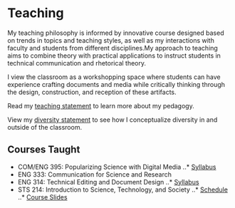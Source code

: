 # Teaching

My teaching philosophy is informed by innovative course designed based on trends in topics and teaching styles, as well as my interactions with faculty and students from different disciplines.My approach to teaching aims to combine theory with practical applications to instruct students in technical communication and rhetorical theory.

I view the classroom as a workshopping space where students can have experience crafting documents and media while critically thinking through the design, construction, and reception of these artifacts.

Read my [teaching statement](https://www.dropbox.com/s/cdynh5t77ce5hv1/teachingstatement.pdf?dl=0) to learn more about my pedagogy.

View my [diversity statement](https://www.dropbox.com/s/385nh3e85kpw2gb/diversitystatement.pdf?dl=0) to see how I conceptualize diversity in and outside of the classroom.

## Courses Taught
* COM/ENG 395: Popularizing Science with Digital Media
..* [Syllabus](https://www.dropbox.com/s/iv5zfl5v3s5wohl/Syllabus%20395%20-%20Spring%2019.pdf?dl=0)
* ENG 333: Communication for Science and Research
* ENG 314: Technical Editing and Document Design
..* [Syllabus](https://www.dropbox.com/s/7c7pprmyj9lk3jw/English%20314_Spring%2019.pdf?dl=0) 
* STS 214: Introduction to Science, Technology, and Society
..* [Schedule](https://www.dropbox.com/s/n08a1l6o1cv5iri/STS214%20Course%20Schedule.pdf?dl=0)
..* [Course Slides](https://drive.google.com/drive/folders/0B7igqErxEEbWWHhubUtqMFpIR3c?usp=sharing)
